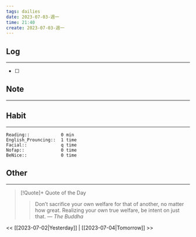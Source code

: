 ```yaml
---
tags: dailies  
date: 2023-07-03-週一
time: 21:40
create: 2023-07-03-週一
---
```


## Log
---
- [ ] 

## Note
---

## Habit
---
```
Reading::            0 min
English_Prouncing::  1 time
Facial::             q time
Nofap::              0 time
BeNice::             0 time

```
## Other
---

> [!Quote]+ Quote of the Day
> > Don’t sacrifice your own welfare for that of another, no matter how great. Realizing your own true welfare, be intent on just that.
> — <cite>The Buddha</cite>

<< [[2023-07-02|Yesterday]] | [[2023-07-04|Tomorrow]] >>